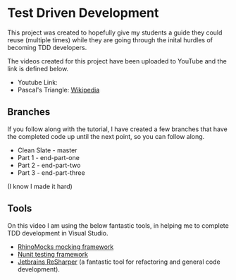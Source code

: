 Test Driven Development 
=======================

This project was created to hopefully give my students a guide they could reuse (multiple times) while they are going through the inital hurdles of becoming TDD developers.   

The videos created for this project have been uploaded to YouTube and the link is defined below.   

* Youtube Link:  
* Pascal's Triangle: [Wikipedia](http://en.wikipedia.org/wiki/Pascal%27s_triangle)  

Branches
------------------------

If you follow along with the tutorial, I have created a few branches that have the completed code up until the next point, so you can follow along.  

* Clean Slate - master  
* Part 1 - end-part-one  
* Part 2 - end-part-two  
* Part 3 - end-part-three  

(I know I made it hard)  

Tools
------------------------

On this video I am using the below fantastic tools, in helping me to complete TDD development in Visual Studio.  

* [RhinoMocks mocking framework](https://github.com/hibernating-rhinos/rhino-mocks)  
* [Nunit testing framework](http://www.nunit.org/)  
* [Jetbrains ReSharper](http://www.jetbrains.com/resharper/) (a fantastic tool for refactoring and general code development). 

